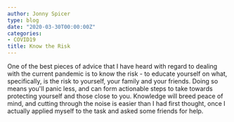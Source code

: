 ```yaml
---
author: Jonny Spicer
type: blog
date: "2020-03-30T00:00:00Z"
categories:
- COVID19
title: Know the Risk
---
```

One of the best pieces of advice that I have heard with regard to dealing with the current pandemic
is to know the risk - to educate yourself on what, specifically, is the risk to yourself, your family
and your friends. Doing so means you'll panic less, and can form actionable steps to take towards
protecting yourself and those close to you. Knowledge will breed peace of mind, and cutting through
the noise is easier than I had first thought, once I actually applied myself to the task and asked
some friends for help.
